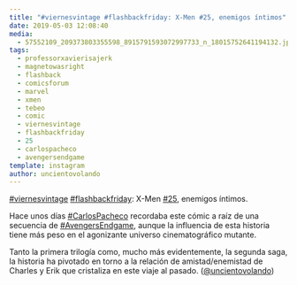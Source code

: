 ```yaml
---
title: "#viernesvintage #flashbackfriday: X-Men #25, enemigos íntimos"
date: 2019-05-03 12:08:40
media: 
  - 57552109_209373803355598_8915791593072997733_n_18015752641194132.jpg
tags: 
  - professorxavierisajerk
  - magnetowasright
  - flashback
  - comicsforum
  - marvel
  - xmen
  - tebeo
  - comic
  - viernesvintage
  - flashbackfriday
  - 25
  - carlospacheco
  - avengersendgame
template: instagram
author: uncientovolando
---
```


[#viernesvintage](/tags/viernesvintage) [#flashbackfriday](/tags/flashbackfriday): X-Men [#25](/tags/25), enemigos íntimos.

Hace unos días [#CarlosPacheco](/tags/carlospacheco) recordaba este cómic a raíz de una secuencia de [#AvengersEndgame](/tags/avengersendgame), aunque la influencia de esta historia tiene más peso en el agonizante universo cinematográfico mutante.

Tanto la primera trilogía como, mucho más evidentemente, la segunda saga, la historia ha pivotado en torno a la relación de amistad/enemistad de Charles y Erik que cristaliza en este viaje al pasado. ([@uncientovolando](https://instagram.com/uncientovolando))
